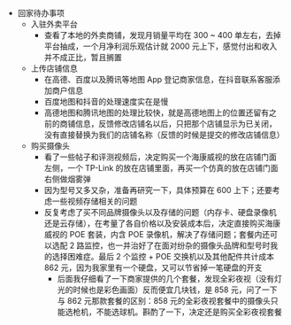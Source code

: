- 回家待办事项
	- 入驻外卖平台
		- 查看了本地的外卖商铺，发现月销量平均在 300 ~ 400 单左右，去掉平台抽成，一个月净利润乐观估计就 2000 元上下，感觉付出和收入并不成正比，暂且搁置
	- 上传店铺信息
		- 在高德、百度以及腾讯等地图 App 登记商家信息，在抖音联系客服添加商户信息
		- 百度地图和抖音的处理速度实在是慢
		- 高德地图和腾讯地图的处理比较快，就是高德地图上的位置还留有之前的商铺信息，反馈修改店铺名以后，只把那个店铺显示为已关闭，没有直接替换为我们的店铺名称（反馈的时候是提交的修改店铺信息）
	- 购买摄像头
		- 看了一些帖子和评测视频后，决定购买一个海康威视的放在店铺门面左侧，一个 TP-Link 的放在店铺里面，再买一个仿真的放在店铺门面右侧做烟雾弹
		- 因为型号又多又杂，准备再研究一下，具体预算在 600 上下；还要考虑一些视频存储相关的问题
		- 反复考虑了买不同品牌摄像头以及存储的问题（内存卡、硬盘录像机还是云存储），在考量了各自价格以及安装成本后，决定直接购买海康威视的 POE 套装，内含 POE 录像机，解决了存储问题；套餐内还可以选配 2 路监控，也一并治好了在面对纷杂的摄像头品牌和型号时我的选择困难症。最后 2 个监控 + POE 交换机以及其他配件共计成本 862 元，因为我家里有一个硬盘，又可以节省掉一笔硬盘的开支
			- 后面我仔细看了一下商家提供的几个套餐，发现全彩夜视（没有灯光的时候也是彩色画面）反而便宜几块钱，是 858 元，问了一下与 862 元那款套餐的区别：858 元的全彩夜视套餐中的摄像头只能选枪机，不能选球机。斟酌了一下，决定还是购买全彩夜视套餐